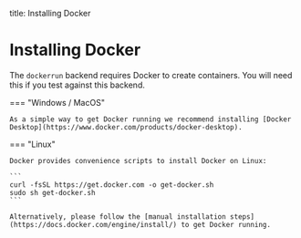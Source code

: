 title: Installing Docker

<h1>Installing Docker</h1>

The `dockerrun` backend requires Docker to create containers. You will need this if you test against this backend.

=== "Windows / MacOS"

    As a simple way to get Docker running we recommend installing [Docker Desktop](https://www.docker.com/products/docker-desktop).

=== "Linux"

    Docker provides convenience scripts to install Docker on Linux:
    
    ```
    curl -fsSL https://get.docker.com -o get-docker.sh
    sudo sh get-docker.sh
    ```
    
    Alternatively, please follow the [manual installation steps](https://docs.docker.com/engine/install/) to get Docker running.
